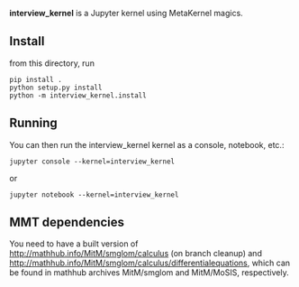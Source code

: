 **interview_kernel** is a Jupyter kernel using MetaKernel magics.

## Install

from this directory, run 
```shell
pip install .
python setup.py install
python -m interview_kernel.install
```

## Running

You can then run the interview_kernel kernel as a console, notebook, etc.:

```shell
jupyter console --kernel=interview_kernel
```

or 

```shell
jupyter notebook --kernel=interview_kernel
```

## MMT dependencies

You need to have a built version of http://mathhub.info/MitM/smglom/calculus (on branch cleanup) 
and http://mathhub.info/MitM/smglom/calculus/differentialequations, which 
can be found in mathhub archives MitM/smglom and MitM/MoSIS, respectively.